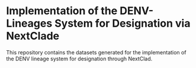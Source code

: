 # Implementation of the DENV-Lineages System for Designation via NextClade

This repository contains the datasets generated for the implementation of the DENV lineage system for designation through NextClad.